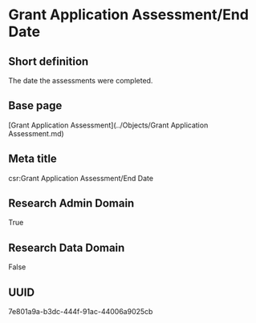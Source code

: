 # Grant Application Assessment/End Date
## Short definition
The date the assessments were completed.
## Base page
[Grant Application Assessment](../Objects/Grant Application Assessment.md)
## Meta title
csr:Grant Application Assessment/End Date
## Research Admin Domain
True
## Research Data Domain
False
## UUID
7e801a9a-b3dc-444f-91ac-44006a9025cb
